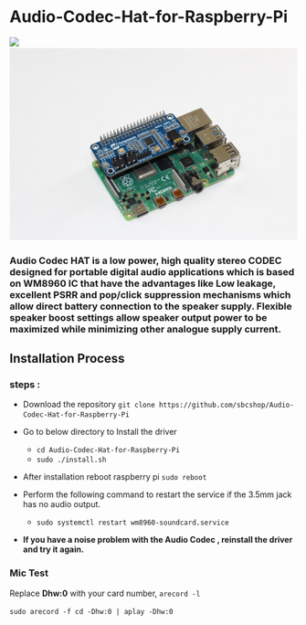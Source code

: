# Audio-Codec-Hat-for-Raspberry-Pi
<img src= "https://github.com/sbcshop/Audio-Codec-Hat-for-Raspberry-Pi/blob/main/images/img.JPG" />

<img src= "https://github.com/sbcshop/Audio-Codec-Hat-for-Raspberry-Pi/blob/main/images/img1.JPG" />

### Audio Codec HAT is a low power, high quality stereo CODEC designed for portable digital audio applications which is based on WM8960 IC that have the advantages like Low leakage, excellent PSRR and pop/click suppression mechanisms which allow direct battery connection to the speaker supply. Flexible speaker boost settings allow speaker output power to be maximized while minimizing other analogue supply current.

## Installation Process
### steps :
   * Download the repository  ``` git clone https://github.com/sbcshop/Audio-Codec-Hat-for-Raspberry-Pi ```
   * Go to below directory to Install the driver 
       * ``` cd Audio-Codec-Hat-for-Raspberry-Pi ```
       * ``` sudo ./install.sh ```
   * After installation reboot raspberry pi  ``` sudo reboot ```
   * Perform the following command to restart the service if the 3.5mm jack has no audio output.  
       * ``` sudo systemctl restart wm8960-soundcard.service ```
       
   * **If you have a noise problem with the  Audio Codec , reinstall the driver and try it again.**
   
   
###  Mic Test
Replace **Dhw:0** with your card number,
``` arecord -l ```

```sudo arecord -f cd -Dhw:0 | aplay -Dhw:0``` 




         
